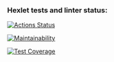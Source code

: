 ### Hexlet tests and linter status:
[![Actions Status](https://github.com/fireyorkUP/java-project-71/actions/workflows/hexlet-check.yml/badge.svg)](https://github.com/fireyorkUP/java-project-71/actions)

[![Maintainability](https://api.codeclimate.com/v1/badges/1374ac1a9822f0c317a9/maintainability)](https://codeclimate.com/github/fireyorkUP/java-project-71/maintainability)

[![Test Coverage](https://api.codeclimate.com/v1/badges/1374ac1a9822f0c317a9/test_coverage)](https://codeclimate.com/github/fireyorkUP/java-project-71/test_coverage)
